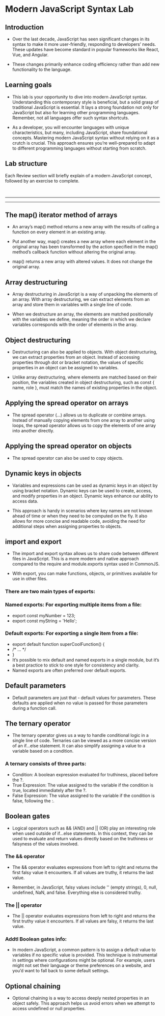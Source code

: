 # Modern JavaScript Syntax Lab

## Introduction
- Over the last decade, JavaScript has seen significant changes in its syntax to make it more user-friendly, responding to developers’ needs. These updates have become standard in popular frameworks like React, Vue, and Angular.

- These changes primarily enhance coding efficiency rather than add new functionality to the language.

## Learning goals
- This lab is your opportunity to dive into modern JavaScript syntax. Understanding this contemporary style is beneficial, but a solid grasp of traditional JavaScript is essential. It lays a strong foundation not only for JavaScript but also for learning other programming languages. Remember, not all languages offer such syntax shortcuts.

- As a developer, you will encounter languages with unique characteristics, but many, including JavaScript, share foundational concepts. Mastering modern JavaScript syntax without relying on it as a crutch is crucial. This approach ensures you’re well-prepared to adapt to different programming languages without starting from scratch.

## Lab structure
Each Review section will briefly explain of a modern JavaScript concept, followed by an exercise to complete.

<br>
<hr>
<hr>

## The map() iterator method of arrays
- An array’s map() method returns a new array with the results of calling a function on every element in an existing array.

- Put another way, map() creates a new array where each element in the original array has been transformed by the action specified in the map() method’s callback function without altering the original array.

- map() returns a new array with altered values. It does not change the original array.


## Array destructuring
- Array destructuring in JavaScript is a way of unpacking the elements of an array. With array destructuring, we can extract elements from an array and store them in variables with a single line of code.

- When we destructure an array, the elements are matched positionally with the variables we define, meaning the order in which we declare variables corresponds with the order of elements in the array.


## Object destructuring
- Destructuring can also be applied to objects. With object destructuring, we can extract properties from an object. Instead of accessing properties through dot or bracket notation, the values of specific properties in an object can be assigned to variables.

- Unlike array destructuring, where elements are matched based on their position, the variables created in object destructuring, such as const { name, role }, must match the names of existing properties in the object.


## Applying the spread operator on arrays
- The spread operator (...) allows us to duplicate or combine arrays. Instead of manually copying elements from one array to another using loops, the spread operator allows us to copy the elements of one array into another directly.


## Applying the spread operator on objects
- The spread operator can also be used to copy objects.


## Dynamic keys in objects
- Variables and expressions can be used as dynamic keys in an object by using bracket notation. Dynamic keys can be used to create, access, and modify properties in an object. Dynamic keys enhance our ability to access data.

- This approach is handy in scenarios where key names are not known ahead of time or when they need to be computed on the fly. It also allows for more concise and readable code, avoiding the need for additional steps when assigning properties to objects.

## import and export
- The import and export syntax allows us to share code between different files in JavaScript. This is a more modern and native approach compared to the require and module.exports syntax used in CommonJS.

- With export, you can make functions, objects, or primitives available for use in other files.

### There are two main types of exports:

### Named exports: For exporting multiple items from a file:

- export const myNumber = 123;
- export const myString = 'Hello';

### Default exports: For exporting a single item from a file:

- export default function superCoolFunction() {
-  /* ... */
- }
- It’s possible to mix default and named exports in a single module, but it’s a best practice to stick to one style for consistency and clarity. 
- Named exports are often preferred over default exports.


## Default parameters
- Default parameters are just that - default values for parameters. These defaults are applied when no value is passed for those parameters during a function call.


## The ternary operator
- The ternary operator gives us a way to handle conditional logic in a single line of code. Ternaries can be viewed as a more concise version of an if...else statement. It can also simplify assigning a value to a variable based on a condition.

### A ternary consists of three parts:

- Condition: A boolean expression evaluated for truthiness, placed before the ?.
- True Expression: The value assigned to the variable if the condition is true, located immediately after the ?.
- False Expression: The value assigned to the variable if the condition is false, following the :.


## Boolean gates
- Logical operators such as && (AND) and || (OR) play an interesting role when used outside of if...else statements. In this context, they can be used to evaluate and return values directly based on the truthiness or falsyness of the values involved.

### The && operator

- The && operator evaluates expressions from left to right and returns the first falsy value it encounters. If all values are truthy, it returns the last value.

- Remember, in JavaScript, falsy values include '' (empty strings), 0, null, undefined, NaN, and false. Everything else is considered truthy.

### The || operator

- The || operator evaluates expressions from left to right and returns the first truthy value it encounters. If all values are falsy, it returns the last value.

### Addtl Boolean gates info:
- In modern JavaScript, a common pattern is to assign a default value to variables if no specific value is provided. This technique is instrumental in settings where configurations might be optional. For example, users might not set their language or theme preferences on a website, and you’d want to fall back to some default settings.


## Optional chaining
- Optional chaining is a way to access deeply nested properties in an object safely. This approach helps us avoid errors when we attempt to access undefined or null properties.